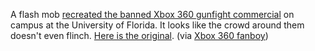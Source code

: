 ---
layout: post
wordpress_id: 116
wordpress_url: http://noesbueno.com/?p=116
date: '2006-04-21 17:25:25 -0500'
date_gmt: '2006-04-21 22:25:25 -0500'
body: |
  <p>A flash mob  <a href="http://www.youtube.com/watch?v=yoXwFcBmlpw">recreated the banned Xbox 360 gunfight commercial</a> on campus at the University of Florida.  It looks like the crowd around them doesn't even flinch.  <a href="http://www.youtube.com/watch?v=cS1xyR2w7pg">Here is the original</a>. <span class="via">(via <a href="http://www.xbox360fanboy.com">Xbox 360 fanboy</a>)</span></p>
---